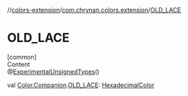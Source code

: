 //[colors-extension](../../index.md)/[com.chrynan.colors.extension](index.md)/[OLD_LACE](-o-l-d_-l-a-c-e.md)



# OLD_LACE  
[common]  
Content  
@[ExperimentalUnsignedTypes](https://kotlinlang.org/api/latest/jvm/stdlib/kotlin/-experimental-unsigned-types/index.html)()  
  
val [Color.Companion](../../../colors-core/colors-core/com.chrynan.colors/-color/-companion/index.md).[OLD_LACE](-o-l-d_-l-a-c-e.md): [HexadecimalColor](../../../colors-core/colors-core/com.chrynan.colors/-hexadecimal-color/index.md)  



